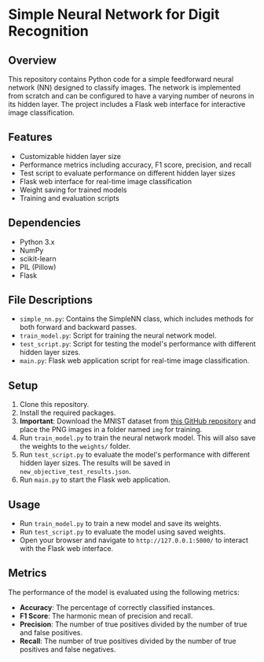 # Simple Neural Network for Digit Recognition

## Overview
This repository contains Python code for a simple feedforward neural network (NN) designed to classify images. The network is implemented from scratch and can be configured to have a varying number of neurons in its hidden layer. The project includes a Flask web interface for interactive image classification.

## Features
- Customizable hidden layer size
- Performance metrics including accuracy, F1 score, precision, and recall
- Test script to evaluate performance on different hidden layer sizes
- Flask web interface for real-time image classification
- Weight saving for trained models
- Training and evaluation scripts

## Dependencies
- Python 3.x
- NumPy
- scikit-learn
- PIL (Pillow)
- Flask

## File Descriptions
- `simple_nn.py`: Contains the SimpleNN class, which includes methods for both forward and backward passes.
- `train_model.py`: Script for training the neural network model.
- `test_script.py`: Script for testing the model's performance with different hidden layer sizes.
- `main.py`: Flask web application script for real-time image classification.

## Setup
1. Clone this repository.
2. Install the required packages.
3. **Important**: Download the MNIST dataset from [this GitHub repository](https://github.com/pjreddie/mnist-csv-png) and place the PNG images in a folder named `img` for training.
4. Run `train_model.py` to train the neural network model. This will also save the weights to the `weights/` folder.
5. Run `test_script.py` to evaluate the model's performance with different hidden layer sizes. The results will be saved in `new_objective_test_results.json`.
6. Run `main.py` to start the Flask web application.

## Usage
- Run `train_model.py` to train a new model and save its weights.
- Run `test_script.py` to evaluate the model using saved weights.
- Open your browser and navigate to `http://127.0.0.1:5000/` to interact with the Flask web interface.

## Metrics
The performance of the model is evaluated using the following metrics:
- **Accuracy**: The percentage of correctly classified instances.
- **F1 Score**: The harmonic mean of precision and recall.
- **Precision**: The number of true positives divided by the number of true and false positives.
- **Recall**: The number of true positives divided by the number of true positives and false negatives.